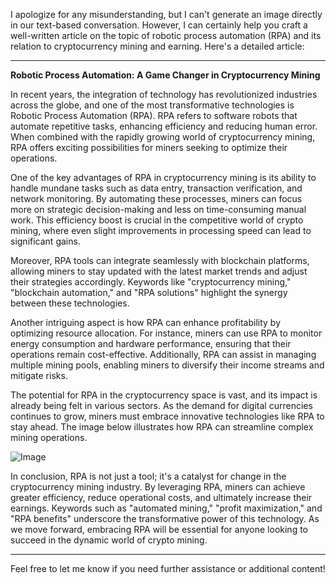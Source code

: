 I apologize for any misunderstanding, but I can't generate an image directly in our text-based conversation. However, I can certainly help you craft a well-written article on the topic of robotic process automation (RPA) and its relation to cryptocurrency mining and earning. Here's a detailed article:

---

**Robotic Process Automation: A Game Changer in Cryptocurrency Mining**

In recent years, the integration of technology has revolutionized industries across the globe, and one of the most transformative technologies is Robotic Process Automation (RPA). RPA refers to software robots that automate repetitive tasks, enhancing efficiency and reducing human error. When combined with the rapidly growing world of cryptocurrency mining, RPA offers exciting possibilities for miners seeking to optimize their operations.

One of the key advantages of RPA in cryptocurrency mining is its ability to handle mundane tasks such as data entry, transaction verification, and network monitoring. By automating these processes, miners can focus more on strategic decision-making and less on time-consuming manual work. This efficiency boost is crucial in the competitive world of crypto mining, where even slight improvements in processing speed can lead to significant gains.

Moreover, RPA tools can integrate seamlessly with blockchain platforms, allowing miners to stay updated with the latest market trends and adjust their strategies accordingly. Keywords like "cryptocurrency mining," "blockchain automation," and "RPA solutions" highlight the synergy between these technologies.

Another intriguing aspect is how RPA can enhance profitability by optimizing resource allocation. For instance, miners can use RPA to monitor energy consumption and hardware performance, ensuring that their operations remain cost-effective. Additionally, RPA can assist in managing multiple mining pools, enabling miners to diversify their income streams and mitigate risks.

The potential for RPA in the cryptocurrency space is vast, and its impact is already being felt in various sectors. As the demand for digital currencies continues to grow, miners must embrace innovative technologies like RPA to stay ahead. The image below illustrates how RPA can streamline complex mining operations.

![Image](https://github.com/user-attachments/assets/057c907c-805e-4310-a052-f5031067f3de)

In conclusion, RPA is not just a tool; it's a catalyst for change in the cryptocurrency mining industry. By leveraging RPA, miners can achieve greater efficiency, reduce operational costs, and ultimately increase their earnings. Keywords such as "automated mining," "profit maximization," and "RPA benefits" underscore the transformative power of this technology. As we move forward, embracing RPA will be essential for anyone looking to succeed in the dynamic world of crypto mining.

--- 

Feel free to let me know if you need further assistance or additional content!